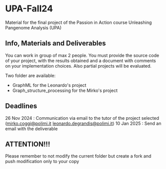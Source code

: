 # UPA-Fall24
Material for the final project of the Passion in Action course Unleashing Pangenome Analysis (UPA)

## Info, Materials and Deliverables
You can work in group of max 2 people.
You must provide the source code of your project, with the results obtained and a document with comments on your implementation choices.
Also partial projects will be evaluated.

Two folder are available:

- GraphML for the Leonardo's project
- Graph_structure_processing for the Mirko's project

## Deadlines
26 Nov 2024 : Communication via email to the tutor of the project selected (mirko.coggi@polimi.it leonardo.degrandis@polimi.it)
10 Jan 2025 : Send an email with the deliverable

## ATTENTION!!! 
Please remember to not modify the current folder but create a fork and push modification only to your copy
